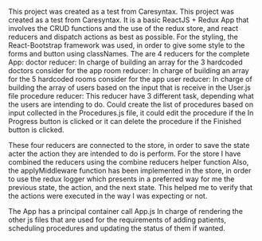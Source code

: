 This project was created as a test from Caresyntax. This project was created as a test from Caresyntax.
It is a basic ReactJS + Redux App that involves the CRUD functions and the use of the redux store, and react reducers and dispatch actions as best as possible. For the styling, the React-Bootstrap framework was used, in order to give some style to the forms and button using classNames.
The are 4 reducers for the complete App:
doctor reducer: In charge of building an array for the 3 hardcoded doctors consider for the app
room reducer: In charge of building an array for the 5 hardcoded rooms consider for the app
user reducer: In charge of building the array of users based on the input that is receive in the User.js file
procedure reducer: This reducer have 3 different task, depending what the users are intending to do. Could create the list of procedures based on input collected in the Procedures.js file, it could edit the procedure if the In Progress button is clicked or it can delete the procedure if the Finished button is clicked.

These four reducers are connected to the store, in order to save the state acter the action they are intended to do is perform.
For the store I have combined the reducers using the combine reducers helper function
Also, the applyMiddleware function has been implemented in the store, in order to use the redux logger which presents in a preferred way for me the previous state, the action, and the next state. This helped me to verify that the actions were executed in the way I was expecting or not.

The App has a principal container call App.js
In charge of rendering the other js files that are used for the requirements of adding patients, scheduling procedures and updating the status of them if wanted.
